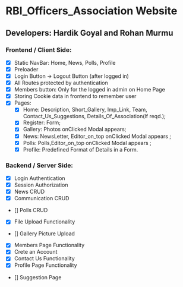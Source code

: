# RBI_Officers_Association Website

## Developers: Hardik Goyal and Rohan Murmu

### Frontend / Client Side:

- [x] Static NavBar: Home, News, Polls, Profile
- [x] Preloader
- [x] Login Button -> Logout Button (after logged in)
- [x] All Routes protected by authentication
- [x] Members button: Only for the logged in admin on Home Page
- [x] Storing Cookie data in frontend to remember user
- [x] Pages:
  - [x] Home: Description, Short_Gallery, Imp_Link, Team, Contact_Us_Suggestions, Details_Of_Association(If reqd.);
  - [x] Register: Form;
  - [x] Gallery: Photos onClicked Modal appears;
  - [x] News: NewsLetter, Editor_on_top onClicked Modal appears ;
  - [x] Polls: Polls,Editor_on_top onClicked Modal appears ;
  - [x] Profile: Predefined Format of Details in a Form.

### Backend / Server Side:

- [x] Login Authentication
- [x] Session Authorization
- [x] News CRUD
- [x] Communication CRUD
- [] Polls CRUD
- [x] File Upload Functionality
- [] Gallery Picture Upload
- [x] Members Page Functionality
- [x] Crete an Account
- [x] Contact Us Functionality
- [x] Profile Page Functionality
- [] Suggestion Page
